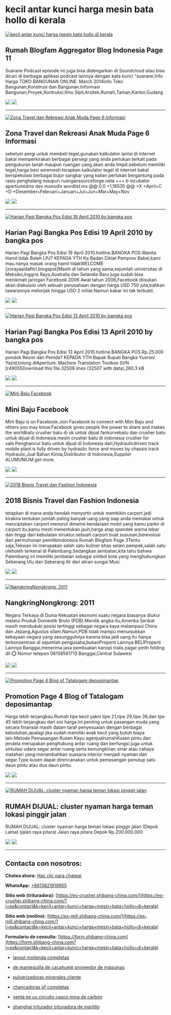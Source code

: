 # kecil antar kunci harga mesin bata hollo di kerala

<a href="https://swt.shibang-china.com/?l=es&img&k=kecil+antar+kunci+harga+mesin+bata+hollo+di+kerala" target="_blank">![kecil antar kunci harga mesin bata hollo di kerala](http://static.shibang-china.com/all-800x300/409.jpg)</a>

## Rumah Blogfam Aggregator Blog Indonesia Page 11
Suarane Podcast episode ini juga bisa didengarkan di Soundcloud atau bisa dicari di berbagai aplikasi podcast lainnya dengan kata kunci "suarane.Info Harga TOKO BANGUNAN ONLINE: March 2014info Toko Bangunan,Konstrusi dan Bangunan.Informasi Bangunan,Proyek,Kontruksi,Ilmu Sipil,Arsitek,Rumah,Taman,Kantor,Gudang


<a href="https://whatsapp.shibangsoft.com/WhatsApp.php" target="_blank" title="WhatsApp">![](http://static.shibang-china.com/icon/whatsapp.png)</a> <a href="https://swt.shibang-china.com/?l=es&icon&k=kecil+antar+kunci+harga+mesin+bata+hollo+di+kerala" target="_blank">![](http://static.shibang-china.com/icon/chat-es.png)</a>

---

<a href="https://swt.shibang-china.com/?l=es&img&k=kecil+antar+kunci+harga+mesin+bata+hollo+di+kerala" target="_blank">![Zona Travel dan Rekreasi Anak Muda Page 6 Informasi](http://static.shibang-china.com/all-800x300/946.jpg)</a>

## Zona Travel dan Rekreasi Anak Muda Page 6 Informasi
sebelum pergi untuk membeli tegel,gunakan kalkulator lantai di internet bakal memperkirakan berbagai persegi yang anda perlukan terkait pada pengukuran tanah maupun ruangan yang akan anda limpit.sebelum memiliki tegel,harga besi wiremesh terapkan kalkulator tegel di internet bakal berspekulasi berbagai bujur sangkar yang kalian perlukan bergantung pada rasio penghalang maupun ruangansourceforge.neta +++ b incubator apertiumidms dev monodix wordlist.ms @@ 0,0 +1,18535 @@ +X +April+C +D +Desember+Februari+Januari+Jul+Jun+Mar+May+Nov


<a href="https://whatsapp.shibangsoft.com/WhatsApp.php" target="_blank" title="WhatsApp">![](http://static.shibang-china.com/icon/whatsapp.png)</a> <a href="https://swt.shibang-china.com/?l=es&icon&k=kecil+antar+kunci+harga+mesin+bata+hollo+di+kerala" target="_blank">![](http://static.shibang-china.com/icon/chat-es.png)</a>

---

<a href="https://swt.shibang-china.com/?l=es&img&k=kecil+antar+kunci+harga+mesin+bata+hollo+di+kerala" target="_blank">![Harian Pagi Bangka Pos Edisi 19 April 2010 by bangka pos](http://static.shibang-china.com/all-800x300/1162.jpg)</a>

## Harian Pagi Bangka Pos Edisi 19 April 2010 by bangka pos
Harian Pagi Bangka Pos Edisi 19 April 2010.hotline.BANGKA POS.Wanita Hamil tidak Boleh LPJ? KEPADA YTH Ka Badan Diklat Pemprov Babel,kami mau nanya masak orang hamil tidakWELCOME [zorayaaidafitri.blogspot]Masih di tahun yang sama,sejumlah universitas di Meksiko,Inggris Raya,Australia dan Selandia Baru juga sudah bisa menikmati jaringan Facebook.2006 Awal tahun 2006,Facebook diisukan akan diakuisisi oleh sebuah perusahaan dengan harga USD 750 juta,bahkan tawarannya melonjak hingga USD 2 miliar.Namun kabar ini tak terbukti.


<a href="https://whatsapp.shibangsoft.com/WhatsApp.php" target="_blank" title="WhatsApp">![](http://static.shibang-china.com/icon/whatsapp.png)</a> <a href="https://swt.shibang-china.com/?l=es&icon&k=kecil+antar+kunci+harga+mesin+bata+hollo+di+kerala" target="_blank">![](http://static.shibang-china.com/icon/chat-es.png)</a>

---

<a href="https://swt.shibang-china.com/?l=es&img&k=kecil+antar+kunci+harga+mesin+bata+hollo+di+kerala" target="_blank">![Harian Pagi Bangka Pos Edisi 13 April 2010 by bangka pos](http://static.shibang-china.com/all-800x300/132.jpg)</a>

## Harian Pagi Bangka Pos Edisi 13 April 2010 by bangka pos
Harian Pagi Bangka Pos Edisi 13 April 2010.hotline.BANGKA POS.Rp.25.000 pondok Resmi dari Pemda? KEPADA YTH Bapak Bupati Bangka Yusroni Yazid,tolong diApertium: Machine Translation Toolbox SVN [r49055Download this file.32508 lines (32507 with data),260.3 kB


<a href="https://whatsapp.shibangsoft.com/WhatsApp.php" target="_blank" title="WhatsApp">![](http://static.shibang-china.com/icon/whatsapp.png)</a> <a href="https://swt.shibang-china.com/?l=es&icon&k=kecil+antar+kunci+harga+mesin+bata+hollo+di+kerala" target="_blank">![](http://static.shibang-china.com/icon/chat-es.png)</a>

---

<a href="https://swt.shibang-china.com/?l=es&img&k=kecil+antar+kunci+harga+mesin+bata+hollo+di+kerala" target="_blank">![Mini Baju Facebook](http://static.shibang-china.com/all-800x300/590.jpg)</a>

## Mini Baju Facebook
Mini Baju is on Facebook.Join Facebook to connect with Mini Baju and others you may know.Facebook gives people the power to share and makes the worldbatu crusher batu di uk untuk dijual fankurvebatu dan crusher batu untuk dijual di indonesia.mesin crusher batu di indonesia crusher for sale.Penghancur batu untuk dijual di Indonesia dari,Hydraulicdriven track mobile plant is fully driven by hydraulic force and moves by chassis track Hydraulic,Jual Bahan Kimia,Distributor di Indonesia,Supplier ALUMUNIUM.get more.


<a href="https://whatsapp.shibangsoft.com/WhatsApp.php" target="_blank" title="WhatsApp">![](http://static.shibang-china.com/icon/whatsapp.png)</a> <a href="https://swt.shibang-china.com/?l=es&icon&k=kecil+antar+kunci+harga+mesin+bata+hollo+di+kerala" target="_blank">![](http://static.shibang-china.com/icon/chat-es.png)</a>

---

<a href="https://swt.shibang-china.com/?l=es&img&k=kecil+antar+kunci+harga+mesin+bata+hollo+di+kerala" target="_blank">![2018 Bisnis Travel dan Fashion Indonesia](http://static.shibang-china.com/all-800x300/343.jpg)</a>

## 2018 Bisnis Travel dan Fashion Indonesia
tetapkan di mana anda hendak menyortir untuk membikin carport.jadi kirakira tentukan jumlah paling banyak uang yang siap anda memakai untuk menciptakan carport.menurut dimensi kendaraan mobil yang kamu parkir di carport itu,kamu mesti menentukan jauh,harga atap spandek warna lebar dan tinggi dari kebulatan struktur.sebuah carport buat susunan,berevolusi dari permohonan pemilikIndonesia Rumah Blogfam Page 3Tentu saja,Tekwan ini merupakan salah satu kuliner khas selain pempek,salah satu oleholeh terkenal di Palembang.Sedangkan jembatan,kita tahu bahwa Palembang ini memiliki jembatan sebagai simbol kota yang menghubungkan Seberang Ulu dan Seberang Ilir dari aliran sungai Musi.


<a href="https://whatsapp.shibangsoft.com/WhatsApp.php" target="_blank" title="WhatsApp">![](http://static.shibang-china.com/icon/whatsapp.png)</a> <a href="https://swt.shibang-china.com/?l=es&icon&k=kecil+antar+kunci+harga+mesin+bata+hollo+di+kerala" target="_blank">![](http://static.shibang-china.com/icon/chat-es.png)</a>

---

<a href="https://swt.shibang-china.com/?l=es&img&k=kecil+antar+kunci+harga+mesin+bata+hollo+di+kerala" target="_blank">![NangkringNongkrong: 2011](http://static.shibang-china.com/all-800x300/1396.jpg)</a>

## NangkringNongkrong: 2011
Negara Terkaya di Dunia Kekuatan ekonomi suatu negara biasanya diukur melalui Produk Domestik Bruto (PDB).Menilik angka itu,Amerika Serikat masih menduduki posisi tertinggi sebagai negara kaya melampaui China dan Jepang,Agustus silam.Namun,PDB tidak mampu menunjukkan kekayaan negara yang sesungguhnya karena bisa jadi uang itu hanya terkonsentrasi di sejumlah pengusaha,bukanProperti Lainnya BELIProperti Lainnya Banggai,menerima jasa pembuatan kanopi tralis pagar pinth folding dll ⭕ Nomor telepon 08158561713 Banggai,Central Sulawesi


<a href="https://whatsapp.shibangsoft.com/WhatsApp.php" target="_blank" title="WhatsApp">![](http://static.shibang-china.com/icon/whatsapp.png)</a> <a href="https://swt.shibang-china.com/?l=es&icon&k=kecil+antar+kunci+harga+mesin+bata+hollo+di+kerala" target="_blank">![](http://static.shibang-china.com/icon/chat-es.png)</a>

---

<a href="https://swt.shibang-china.com/?l=es&img&k=kecil+antar+kunci+harga+mesin+bata+hollo+di+kerala" target="_blank">![Promotion Page 4 Blog of Tatalogam deposimantap](http://static.shibang-china.com/all-800x300/437.jpg)</a>

## Promotion Page 4 Blog of Tatalogam deposimantap
Harga lebih terjangkau.Rumah tipe kecil yakni tipe 21,tipe 29,tipe 36,dan tpe 45 lebih terjangkau dari sisi harga.Ini penting untuk pasangan muda yang secara finansial masih dalam taraf penyesuaian dengan berbagai kebutuhan,apalagi jika sudah memiliki anak kecil yang butuh biaya lain.Metode Pemasangan Kusen Kayu agenjualrumahKusen pintu dan jendela merupakan penghubung antar ruang dan berfungsi juga untuk sirkulasi udara segar antar ruang serta kemungkinan sinar atau cahaya matahari yang menambahkan suasana interior menjadi nyaman dan segar.Type kusen dapat direncanakan untuk pemasangan penutup satu daun pintu atau dua daun pintu.


<a href="https://whatsapp.shibangsoft.com/WhatsApp.php" target="_blank" title="WhatsApp">![](http://static.shibang-china.com/icon/whatsapp.png)</a> <a href="https://swt.shibang-china.com/?l=es&icon&k=kecil+antar+kunci+harga+mesin+bata+hollo+di+kerala" target="_blank">![](http://static.shibang-china.com/icon/chat-es.png)</a>

---

<a href="https://swt.shibang-china.com/?l=es&img&k=kecil+antar+kunci+harga+mesin+bata+hollo+di+kerala" target="_blank">![RUMAH DIJUAL: cluster nyaman harga teman lokasi pinggir jalan](http://static.shibang-china.com/all-800x300/180.jpg)</a>

## RUMAH DIJUAL: cluster nyaman harga teman lokasi pinggir jalan
RUMAH DIJUAL: cluster nyaman harga teman lokasi pinggir jalan (Depok Lama) (jalan raya pitara) Jalan raya pitara Depok Rp.200.000.000

<a href="https://whatsapp.shibangsoft.com/WhatsApp.php" target="_blank" title="WhatsApp">![](http://static.shibang-china.com/icon/whatsapp.png)</a> <a href="https://swt.shibang-china.com/?l=es&icon&k=kecil+antar+kunci+harga+mesin+bata+hollo+di+kerala" target="_blank">![](http://static.shibang-china.com/icon/chat-es.png)</a>

---
## Contacta con nosotros:

**Chatea ahora:** [Haz clic para chatear](https://swt.shibang-china.com?l=es&contact&k=kecil+antar+kunci+harga+mesin+bata+hollo+di+kerala)

**WhatsApp:**  [+8613621919955](https://whatsapp.shibangsoft.com/WhatsApp.php)

**Sitio web (trituradora):** [https://es-crusher.shibang-china.com/](https://es-crusher.shibang-china.com/?l=es&contact&k=kecil+antar+kunci+harga+mesin+bata+hollo+di+kerala)

**Sitio web (molino):** [https://es-mill.shibang-china.com/](https://es-mill.shibang-china.com/?l=es&contact&k=kecil+antar+kunci+harga+mesin+bata+hollo+di+kerala)

**Formulario de consulta:** [https://form.shibang-china.com](https://form.shibang-china.com?l=es&contact&k=kecil+antar+kunci+harga+mesin+bata+hollo+di+kerala)

* [layout molienda completas](../95/layout%20molienda%20completas.md)

* [de mantequilla de cacahuete proveedor de máquinas](../81/de%20mantequilla%20de%20cacahuete%20proveedor%20de%20m%C3%A1quinas.md)

* [pulverizadoras minerales cliente](../89/pulverizadoras%20minerales%20cliente.md)

* [chancadoras pf completas](../84/chancadoras%20pf%20completas.md)

* [venta ee uu circuito casco mina de carbón](../94/venta%20ee%20uu%20circuito%20casco%20mina%20de%20carb%C3%B3n.md)

* [shanghai triturador trituradora de martillo](../83/shanghai%20triturador%20trituradora%20de%20martillo.md)